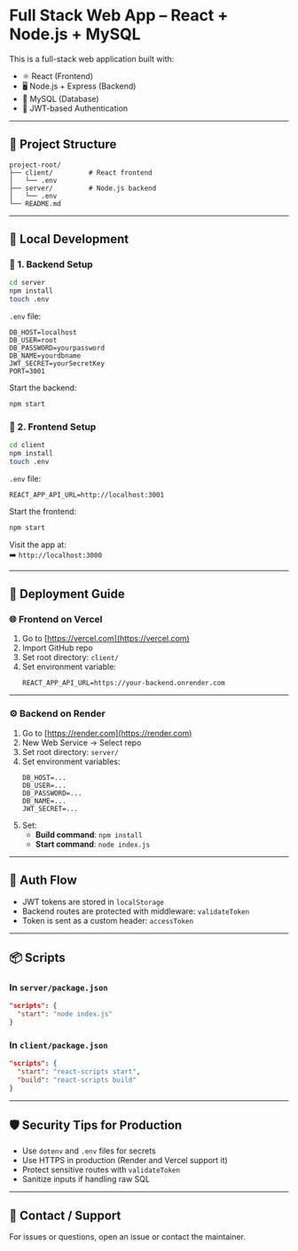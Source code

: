 
# Full Stack Web App – React + Node.js + MySQL

This is a full-stack web application built with:

- ⚛️ React (Frontend)
- 🖥 Node.js + Express (Backend)
- 💾 MySQL (Database)
- 🔐 JWT-based Authentication

---

## 📂 Project Structure

```
project-root/
├── client/         # React frontend
│   └── .env
├── server/         # Node.js backend
│   └── .env
└── README.md
```

---

## 🧪 Local Development

### 🔹 1. Backend Setup

```bash
cd server
npm install
touch .env
```

`.env` file:
```env
DB_HOST=localhost
DB_USER=root
DB_PASSWORD=yourpassword
DB_NAME=yourdbname
JWT_SECRET=yourSecretKey
PORT=3001
```

Start the backend:
```bash
npm start
```

### 🔹 2. Frontend Setup

```bash
cd client
npm install
touch .env
```

`.env` file:
```env
REACT_APP_API_URL=http://localhost:3001
```

Start the frontend:
```bash
npm start
```

Visit the app at:  
➡️ `http://localhost:3000`

---

## 🚀 Deployment Guide

### 🌐 Frontend on Vercel

1. Go to [https://vercel.com](https://vercel.com)
2. Import GitHub repo
3. Set root directory: `client/`
4. Set environment variable:
   ```env
   REACT_APP_API_URL=https://your-backend.onrender.com
   ```

---

### ⚙️ Backend on Render

1. Go to [https://render.com](https://render.com)
2. New Web Service → Select repo
3. Set root directory: `server/`
4. Set environment variables:
   ```env
   DB_HOST=...
   DB_USER=...
   DB_PASSWORD=...
   DB_NAME=...
   JWT_SECRET=...
   ```
5. Set:
   - **Build command**: `npm install`
   - **Start command**: `node index.js`

---

## 🔐 Auth Flow

- JWT tokens are stored in `localStorage`
- Backend routes are protected with middleware: `validateToken`
- Token is sent as a custom header: `accessToken`

---

## 📦 Scripts

### In `server/package.json`

```json
"scripts": {
  "start": "node index.js"
}
```

### In `client/package.json`

```json
"scripts": {
  "start": "react-scripts start",
  "build": "react-scripts build"
}
```

---

## 🛡 Security Tips for Production

- Use `dotenv` and `.env` files for secrets
- Use HTTPS in production (Render and Vercel support it)
- Protect sensitive routes with `validateToken`
- Sanitize inputs if handling raw SQL

---

## 📧 Contact / Support

For issues or questions, open an issue or contact the maintainer.
